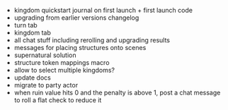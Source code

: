* kingdom quickstart journal on first launch + first launch code
* upgrading from earlier versions changelog
* turn tab
* kingdom tab
* all chat stuff including rerolling and upgrading results
* messages for placing structures onto scenes
* supernatural solution
* structure token mappings macro
* allow to select multiple kingdoms?
* update docs
* migrate to party actor
* when ruin value hits 0 and the penalty is above 1, post a chat message to roll a flat check to reduce it